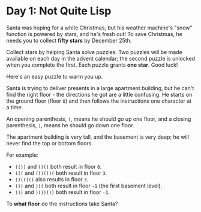 # Day 1: Not Quite Lisp

Santa was hoping for a white Christmas, but his weather machine's "snow" function
is powered by stars, and he's fresh out! To save Christmas, he needs you to collect
**fifty stars** by December 25th.

Collect stars by helping Santa solve puzzles. Two puzzles will be made available 
on each day in the advent calendar; the second puzzle is unlocked when you complete 
the first. Each puzzle grants **one star**. Good luck!

Here's an easy puzzle to warm you up.

Santa is trying to deliver presents in a large apartment building, but he can't 
find the right floor - the directions he got are a little confusing. He starts 
on the ground floor (floor `0`) and then follows the instructions one character 
at a time.

An opening parenthesis, `(`, means he should go up one floor, and a closing parenthesis, 
`)`, means he should go down one floor.

The apartment building is very tall, and the basement is very deep; he will never 
find the top or bottom floors.

For example:

 - `(())` and `()()` both result in floor `0`.
 - `(((` and `(()(()(` both result in floor `3`.
 - `))(((((` also results in floor `3`.
 - `())` and `))(` both result in floor `-1` (the first basement level).
 - `)))` and `)())())` both result in floor `-3`.

To **what floor** do the instructions take Santa?
